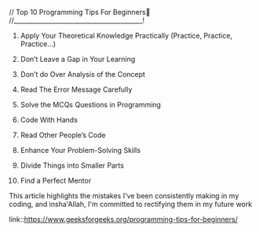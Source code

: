 // Top 10 Programming Tips For Beginners👀
//_________________________________________!

1. Apply Your Theoretical Knowledge Practically (Practice, Practice, Practice…)

2. Don’t Leave a Gap in Your Learning

3. Don’t do Over Analysis of the Concept

4. Read The Error Message Carefully

5. Solve the MCQs Questions in Programming

6. Code With Hands

7. Read Other People’s Code

8. Enhance Your Problem-Solving Skills

9. Divide Things into Smaller Parts

10. Find a Perfect Mentor

This article highlights the mistakes I've been consistently making in my coding, and insha'Allah, I'm committed to rectifying them in my future work

link::https://www.geeksforgeeks.org/programming-tips-for-beginners/